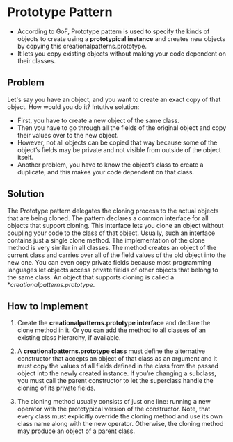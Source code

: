 # Prototype Pattern
- According to GoF, Prototype pattern is used to specify the kinds of objects to create using a **prototypical instance** and creates new objects by copying this creationalpatterns.prototype.
- It lets you copy existing objects without making your code dependent on their classes.

## Problem
Let's say you have an object, and you want to create an exact copy of that object. How would you do it? 
Intutive solution:
- First, you have to create a new object of the same class. 
- Then you have to go through all the fields of the original object and copy their values over to the new object.
- However, not all objects can be copied that way because some of the object’s fields may be private and not visible from outside of the object itself.
- Another problem, you have to know the object’s class to create a duplicate, and this makes your code dependent on that class.

## Solution
The Prototype pattern delegates the cloning process to the actual objects that are being cloned. The pattern declares a common interface for all objects that support cloning. This interface lets you clone an object without coupling your code to the class of that object. Usually, such an interface contains just a single clone method. 
The implementation of the clone method is very similar in all classes. The method creates an object of the current class and carries over all of the field values of the old object into the new one. You can even copy private fields because most programming languages let objects access private fields of other objects that belong to the same class.
An object that supports cloning is called a **creationalpatterns.prototype*. 

## How to Implement
1. Create the **creationalpatterns.prototype interface** and declare the clone method in it. Or you can add the method to all classes of an existing class hierarchy, if available.

2. A **creationalpatterns.prototype class** must define the alternative constructor that accepts an object of that class as an argument and it must copy the values of all fields defined in the class from the passed object into the newly created instance. If you’re changing a subclass, you must call the parent constructor to let the superclass handle the cloning of its private fields.

3. The cloning method usually consists of just one line: running a new operator with the prototypical version of the constructor. Note, that every class must explicitly override the cloning method and use its own class name along with the new operator. Otherwise, the cloning method may produce an object of a parent class.